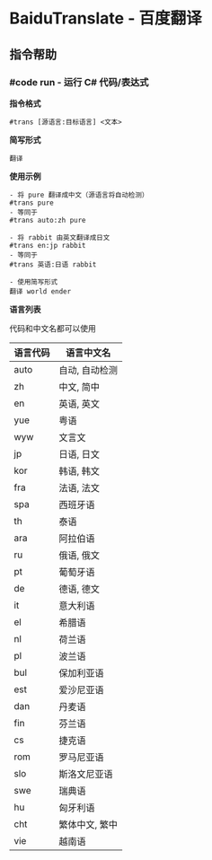# BaiduTranslate - 百度翻译

## 指令帮助

### #code run - 运行 C# 代码/表达式

**指令格式**

```
#trans [源语言:目标语言] <文本>
```

**简写形式**

`翻译`

**使用示例**

```
- 将 pure 翻译成中文（源语言将自动检测）
#trans pure
- 等同于
#trans auto:zh pure

- 将 rabbit 由英文翻译成日文
#trans en:jp rabbit
- 等同于
#trans 英语:日语 rabbit

- 使用简写形式
翻译 world ender
```

**语言列表**

代码和中文名都可以使用

| 语言代码 | 语言中文名 |
|------|--------------|
| auto | 自动, 自动检测  |
| zh   | 中文, 简中  |
| en   | 英语, 英文  |
| yue  | 粤语  |
| wyw  | 文言文  |
| jp   | 日语, 日文  |
| kor  | 韩语, 韩文  |
| fra  | 法语, 法文  |
| spa  | 西班牙语  |
| th   | 泰语  |
| ara  | 阿拉伯语  |
| ru   | 俄语, 俄文  |
| pt   | 葡萄牙语  |
| de   | 德语, 德文  |
| it   | 意大利语  |
| el   | 希腊语  |
| nl   | 荷兰语  |
| pl   | 波兰语  |
| bul  | 保加利亚语  |
| est  | 爱沙尼亚语  |
| dan  | 丹麦语  |
| fin  | 芬兰语  |
| cs   | 捷克语  |
| rom  | 罗马尼亚语  |
| slo  | 斯洛文尼亚语  |
| swe  | 瑞典语  |
| hu   | 匈牙利语  |
| cht  | 繁体中文, 繁中  |
| vie  | 越南语 |